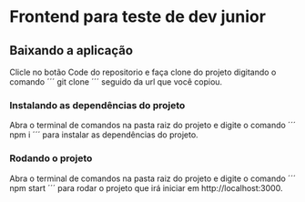 # Frontend para teste de dev junior

## Baixando a aplicação

Clicle no botão Code do repositorio e faça clone do projeto digitando o comando ´´´ git clone ´´´ seguido da url que você copiou.

### Instalando as dependências do projeto

Abra o terminal de comandos na pasta raiz do projeto e digite o comando ´´´ npm i ´´´ para instalar as dependências do projeto.

### Rodando o projeto

Abra o terminal de comandos na pasta raiz do projeto e digite o comando ´´´ npm start ´´´ para rodar o projeto que irá iniciar em http://localhost:3000.

